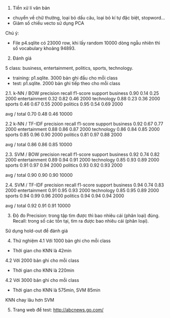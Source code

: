 1. Tiền xử lí văn bản 
- chuyển về chữ thường, loại bỏ dấu câu, loại bỏ kí tự đặc biệt, stopword...
- Giảm số chiều vecto sử dụng PCA

Chú ý:
- File p4.sqlite có 23000 row, khi lấy random 10000 dòng ngẫu nhiên thì số vocabulary khoảng 94893.

2. Đánh giá

5 class: business, entertainment, politics, sports, technology.
+ training: p1.sqlite.  3000 bản ghi đầu cho mỗi class
+ test: p1.sqlite.    2000 bản ghi tiếp theo cho mỗi class

2.1. k-NN / BOW
                precision    recall  f1-score   support
     business       0.90      0.14      0.25      2000
entertainment       0.32      0.82      0.46      2000
   technology       0.88      0.23      0.36      2000
       sports       0.46      0.67      0.55      2000
     politics       0.95      0.54      0.69      2000

  avg / total       0.70      0.48      0.46     10000
  
  
2.2 k-NN / TF-IDF
               precision    recall  f1-score   support
     business       0.92      0.67      0.77      2000
entertainment       0.88      0.86      0.87      2000
   technology       0.86      0.84      0.85      2000
       sports       0.85      0.96      0.90      2000
     politics       0.81      0.97      0.88      2000

  avg / total       0.86      0.86      0.85     10000


2.3. SVM / BOW
                precision    recall  f1-score   support
     business       0.92      0.74      0.82      2000
entertainment       0.89      0.94      0.91      2000
   technology       0.85      0.93      0.89      2000
       sports       0.91      0.97      0.94      2000
     politics       0.93      0.92      0.93      2000

  avg / total       0.90      0.90      0.90     10000



2.4. SVM / TF-IDF
                precision    recall  f1-score   support
     business       0.94      0.74      0.83      2000
entertainment       0.91      0.95      0.93      2000
   technology       0.85      0.95      0.89      2000
       sports       0.94      0.99      0.96      2000
     politics       0.94      0.94      0.94      2000

  avg / total       0.92      0.91      0.91     10000



3. Độ đo
Precision: trong tập tìm được thì bao nhiêu cái (phân loại) đúng.
Recall: trong số các tồn tại, tìm ra được bao nhiêu cái (phân loại).

Sử dụng hold-out để đánh giá

4. Thử nghiệm
4.1 Với 1000 bản ghi cho mỗi class
- Thời gian cho KNN là 42min


4.2 Với 2000 bản ghi cho mỗi class
- Thời gian cho KNN là 220min


4.2 Với 3000 bản ghi cho mỗi class
- Thời gian cho KNN là 575min, SVM 85min

KNN chay lâu hơn SVM


5. Trang web để test: http://abcnews.go.com/


























